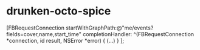 drunken-octo-spice
==================

[FBRequestConnection   startWithGraphPath:@"me/events?fields=cover,name,start_time"   completionHandler:     ^(FBRequestConnection *connection,       id result,       NSError *error) {        (...)     } ];
